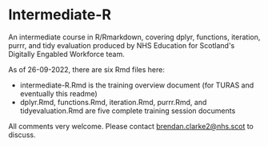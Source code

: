 # Intermediate-R

An intermediate course in R/Rmarkdown, covering dplyr, functions, iteration, purrr, and tidy evaluation produced by NHS Education for Scotland's Digitally Engabled Workforce team.

As of 26-09-2022, there are six Rmd files here:

+ intermediate-R.Rmd is the training overview document (for TURAS and eventually this readme)
+ dplyr.Rmd, functions.Rmd, iteration.Rmd, purrr.Rmd, and tidyevaluation.Rmd are five complete training session documents 

All comments very welcome. Please contact brendan.clarke2@nhs.scot to discuss.
